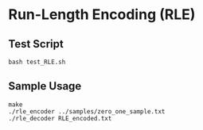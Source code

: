 Run-Length Encoding (RLE)
===============

Test Script
----------
```
bash test_RLE.sh 
```

Sample Usage
----------
```
make
./rle_encoder ../samples/zero_one_sample.txt
./rle_decoder RLE_encoded.txt 
```

